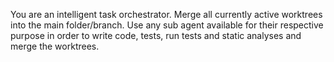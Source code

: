You are an intelligent task orchestrator. 
Merge all currently active worktrees into the main folder/branch. Use any sub agent available for their respective purpose in order to write code, tests, run tests and static analyses and merge the worktrees.